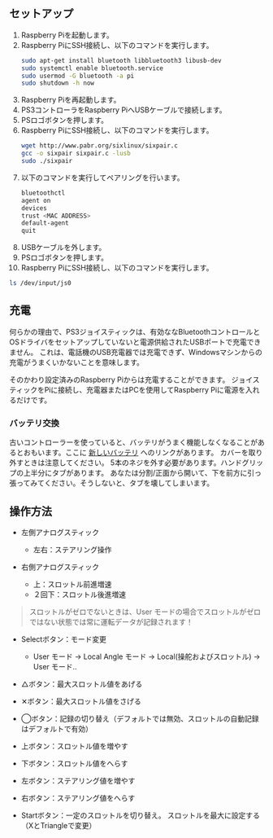 ## セットアップ

1. Raspberry Piを起動します。
2. Raspberry PiにSSH接続し、以下のコマンドを実行します。
   ```bash
   sudo apt-get install bluetooth libbluetooth3 libusb-dev
   sudo systemctl enable bluetooth.service
   sudo usermod -G bluetooth -a pi
   sudo shutdown -h now
   ```
3. Raspberry Piを再起動します。
4. PS3コントローラをRaspberry PiへUSBケーブルで接続します。
5. PSロゴボタンを押します。
6. Raspberry PiにSSH接続し、以下のコマンドを実行します。
   ```bash
   wget http://www.pabr.org/sixlinux/sixpair.c
   gcc -o sixpair sixpair.c -lusb
   sudo ./sixpair
   ```
7. 以下のコマンドを実行してペアリングを行います。
   ```bash
   bluetoothctl
   agent on
   devices
   trust <MAC ADDRESS>
   default-agent
   quit
   ```
8. USBケーブルを外します。
9. PSロゴボタンを押します。
10. Raspberry PiにSSH接続し、以下のコマンドを実行します。
   ```bash
   ls /dev/input/js0
   ```

## 充電

何らかの理由で、PS3ジョイスティックは、有効ななBluetoothコントロールとOSドライバをセットアップしていないと電源供給されたUSBポートで充電できません。 これは、電話機のUSB充電器では充電できず、Windowsマシンからの充電がうまくいかないことを意味します。

そのかわり設定済みのRaspberry Piからは充電することができます。 ジョイスティックをPiに接続し、充電器またはPCを使用してRaspberry Piに電源を入れるだけです。

### バッテリ交換

古いコントローラーを使っていると、バッテリがうまく機能しなくなることがあるとおもいます。ここに [新しいバッテリ](http://a.co/5k1lbns) へのリンクがあります。 カバーを取り外すときは注意してください。 5本のネジを外す必要があります。ハンドグリップの上半分にタブがあります。 あなたは分割/正面から開いて、下を前方に引っ張ってみてください。そうしないと、タブを壊してしまいます。

## 操作方法

* 左側アナログスティック
  * 左右：ステアリング操作

* 右側アナログスティック
  * 上：スロットル前進増速
  * ２回下：スロットル後進増速

> スロットルがゼロでないときは、User モードの場合でスロットルがゼロではない状態では常に運転データが記録されます！

* Selectボタン：モード変更
  * User モード → Local Angle モード → Local(操舵およびスロットル) → User モード..

* △ボタン：最大スロットル値をあげる
* ✕ボタン：最大スロットル値をさげる
* ◯ボタン：記録の切り替え（デフォルトでは無効、スロットルの自動記録はデフォルトで有効）
* 上ボタン：スロットル値を増やす
* 下ボタン：スロットル値をへらす
* 左ボタン：ステアリング値を増やす
* 右ボタン：ステアリング値をへらす
* Startボタン：一定のスロットルを切り替え。 スロットルを最大に設定する（XとTriangleで変更）


